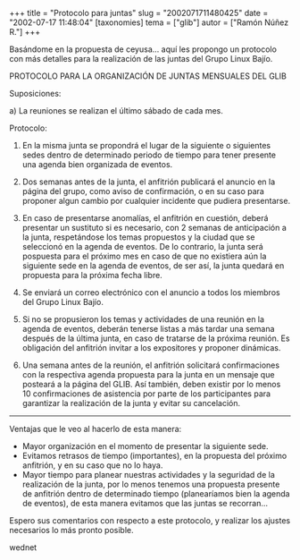 +++
title = "Protocolo para juntas"
slug = "2002071711480425"
date = "2002-07-17 11:48:04"
[taxonomies]
tema = ["glib"]
autor = ["Ramón Núñez R."]
+++

Basándome en la propuesta de ceyusa… aquí les propongo un protocolo con
más detalles para la realización de las juntas del Grupo Linux Bajío.

<!-- more -->
PROTOCOLO PARA LA ORGANIZACIÓN DE JUNTAS MENSUALES DEL GLIB

Suposiciones:

a)  La reuniones se realizan el último sábado de cada mes.

Protocolo:

1.  En la misma junta se propondrá el lugar de la siguiente o siguientes
    sedes dentro de determinado periodo de tiempo para tener presente
    una agenda bien organizada de eventos.

2.  Dos semanas antes de la junta, el anfitrión publicará el anuncio en
    la página del grupo, como aviso de confirmación, o en su caso para
    proponer algun cambio por cualquier incidente que pudiera
    presentarse.

3.  En caso de presentarse anomalías, el anfitrión en cuestión, deberá
    presentar un sustituto si es necesario, con 2 semanas de
    anticipación a la junta, respetándose los temas propuestos y la
    ciudad que se seleccionó en la agenda de eventos. De lo contrario,
    la junta será pospuesta para el próximo mes en caso de que no
    existiera aún la siguiente sede en la agenda de eventos, de ser así,
    la junta quedará en propuesta para la próxima fecha libre.

4.  Se enviará un correo electrónico con el anuncio a todos los miembros
    del Grupo Linux Bajío.

5.  Si no se propusieron los temas y actividades de una reunión en la
    agenda de eventos, deberán tenerse listas a más tardar una semana
    después de la última junta, en caso de tratarse de la próxima
    reunión. Es obligación del anfitrión invitar a los expositores y
    proponer dinámicas.

6.  Una semana antes de la reunión, el anfitrión solicitará
    confirmaciones con la respectiva agenda propuesta para la junta en
    un mensaje que posteará a la página del GLIB. Así también, deben
    existir por lo menos 10 confirmaciones de asistencia por parte de
    los participantes para garantizar la realización de la junta y
    evitar su cancelación.

------------------------------------------------------------------------

Ventajas que le veo al hacerlo de esta manera:

-   Mayor organización en el momento de presentar la siguiente sede.
-   Evitamos retrasos de tiempo (importantes), en la propuesta del
    próximo anfitrión, y en su caso que no lo haya.
-   Mayor tiempo para planear nuestras actividades y la seguridad de la
    realización de la junta, por lo menos tenemos una propuesta presente
    de anfitrión dentro de determinado tiempo (planearíamos bien la
    agenda de eventos), de esta manera evitamos que las juntas se
    recorran…

Espero sus comentarios con respecto a este protocolo, y realizar los
ajustes necesarios lo más pronto posible.

wednet

